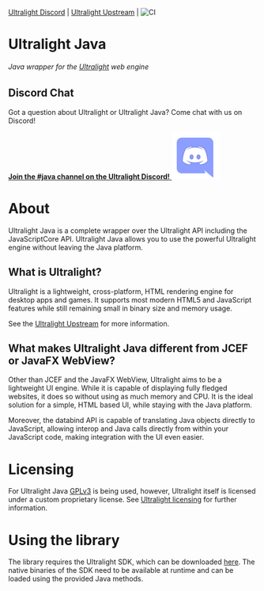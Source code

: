 [Ultralight Discord](https://chat.ultralig.ht) | [Ultralight Upstream](https://github.com/Ultralight-ux/Ultralight) |
![CI](https://github.com/LabyMod/ultralight-java/workflows/CI/badge.svg)
# Ultralight Java
###### Java wrapper for the [Ultralight](https://ultralig.ht) web engine

## Discord Chat
Got a question about Ultralight or Ultralight Java? Come chat with us on Discord!

[**Join the #java channel on the Ultralight Discord!** <img src="artwork/public/discord.svg">](https://chat.ultralig.ht)

# About
Ultralight Java is a complete wrapper over the Ultralight API including the JavaScriptCore API. Ultralight Java allows
you to use the powerful Ultralight engine without leaving the Java platform.

## What is Ultralight?
Ultralight is a lightweight, cross-platform, HTML rendering engine for desktop apps and games. It supports most modern 
HTML5 and JavaScript features while still remaining small in binary size and memory usage.

See the [Ultralight Upstream](https://github.com/Ultralight-ux/Ultralight) for more information.

## What makes Ultralight Java different from JCEF or JavaFX WebView?
Other than JCEF and the JavaFX WebView, Ultralight aims to be a lightweight UI engine. While it is capable of displaying
fully fledged websites, it does so without using as much memory and CPU. It is the ideal solution for a simple, HTML
based UI, while staying with the Java platform.

Moreover, the databind API is capable of translating Java objects directly to JavaScript, allowing interop and Java 
calls directly from within your JavaScript code, making integration with the UI even easier.

# Licensing
For Ultralight Java [GPLv3](https://www.gnu.org/licenses/gpl-3.0.en.html) is being used, however, Ultralight itself is
licensed under a custom proprietary license. See
[Ultralight licensing](https://github.com/ultralight-ux/Ultralight/blob/master/README.md#licensing) for further 
information.

# Using the library
The library requires the Ultralight SDK, which can be downloaded 
[here](https://github.com/ultralight-ux/Ultralight/blob/master/README.md#getting-the-latest-sdk). The native binaries of
the SDK need to be available at runtime and can be loaded using the provided Java methods.
